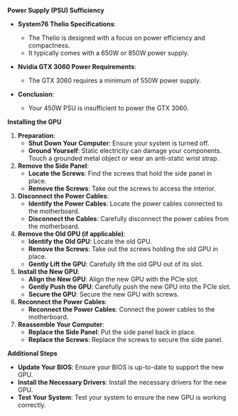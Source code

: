 **Power Supply (PSU) Sufficiency**

- **System76 Thelio Specifications**: 
  - The Thelio is designed with a focus on power efficiency and compactness.
  - It typically comes with a 650W or 850W power supply.

- **Nvidia GTX 3060 Power Requirements**:
  - The GTX 3060 requires a minimum of 550W power supply.

- **Conclusion**: 
  - Your 450W PSU is insufficient to power the GTX 3060.

**Installing the GPU**

1.  **Preparation**:
    -   **Shut Down Your Computer**: Ensure your system is turned off.
    -   **Ground Yourself**: Static electricity can damage your components. Touch a grounded metal object or wear an anti-static wrist strap.
2.  **Remove the Side Panel**:
    -   **Locate the Screws**: Find the screws that hold the side panel in place.
    -   **Remove the Screws**: Take out the screws to access the interior.
3.  **Disconnect the Power Cables**:
    -   **Identify the Power Cables**: Locate the power cables connected to the motherboard.
    -   **Disconnect the Cables**: Carefully disconnect the power cables from the motherboard.
4.  **Remove the Old GPU (if applicable)**:
    -   **Identify the Old GPU**: Locate the old GPU.
    -   **Remove the Screws**: Take out the screws holding the old GPU in place.
    -   **Gently Lift the GPU**: Carefully lift the old GPU out of its slot.
5.  **Install the New GPU**:
    -   **Align the New GPU**: Align the new GPU with the PCIe slot.
    -   **Gently Push the GPU**: Carefully push the new GPU into the PCIe slot.
    -   **Secure the GPU**: Secure the new GPU with screws.
6.  **Reconnect the Power Cables**:
    -   **Reconnect the Power Cables**: Connect the power cables to the motherboard.
7.  **Reassemble Your Computer**:
    -   **Replace the Side Panel**: Put the side panel back in place.
    -   **Replace the Screws**: Replace the screws to secure the side panel.

**Additional Steps**

-   **Update Your BIOS**: Ensure your BIOS is up-to-date to support the new GPU.
-   **Install the Necessary Drivers**: Install the necessary drivers for the new GPU.
-   **Test Your System**: Test your system to ensure the new GPU is working correctly.